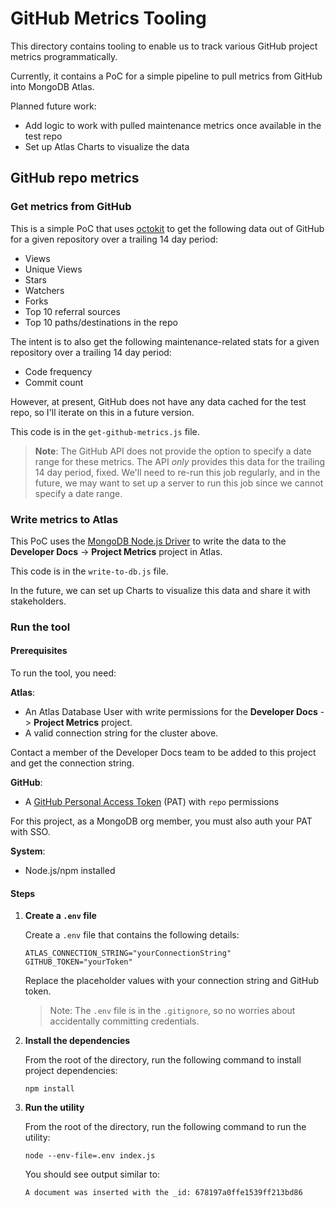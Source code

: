 # GitHub Metrics Tooling

This directory contains tooling to enable us to track various GitHub project metrics programmatically.

Currently, it contains a PoC for a simple pipeline to pull metrics from GitHub into MongoDB Atlas. 

Planned future work: 

- Add logic to work with pulled maintenance metrics once available in the test repo
- Set up Atlas Charts to visualize the data

## GitHub repo metrics

### Get metrics from GitHub

This is a simple PoC that uses [octokit](https://github.com/octokit/octokit.js) to get the following data out of GitHub
for a given repository over a trailing 14 day period:

- Views
- Unique Views
- Stars
- Watchers
- Forks
- Top 10 referral sources
- Top 10 paths/destinations in the repo

The intent is to also get the following maintenance-related stats for a given repository over a trailing 14 day period:

- Code frequency
- Commit count

However, at present, GitHub does not have any data cached for the test repo, so I'll iterate on this in a future version.

This code is in the `get-github-metrics.js` file.

> **Note**: The GitHub API does not provide the option to specify a date range for these metrics. The API _only_ provides
> this data for the trailing 14 day period, fixed. We'll need to re-run this job regularly, and in the future, we
> may want to set up a server to run this job since we cannot specify a date range.

### Write metrics to Atlas

This PoC uses the [MongoDB Node.js Driver](https://www.mongodb.com/docs/drivers/node/current/) to write the data to the
**Developer Docs** -> **Project Metrics** project in Atlas.

This code is in the `write-to-db.js` file.

In the future, we can set up Charts to visualize this data and share it with stakeholders.

### Run the tool

#### Prerequisites

To run the tool, you need:

**Atlas**:

- An Atlas Database User with write permissions for the **Developer Docs** -> **Project Metrics** project.
- A valid connection string for the cluster above.

Contact a member of the Developer Docs team to be added to this project and get the connection string.

**GitHub**:

- A [GitHub Personal Access Token](https://docs.github.com/en/authentication/keeping-your-account-and-data-secure/managing-your-personal-access-tokens) (PAT)
  with `repo` permissions

For this project, as a MongoDB org member, you must also auth your PAT with SSO.

**System**:

- Node.js/npm installed

#### Steps

1. **Create a `.env` file**

   Create a `.env` file that contains the following details:

   ```
   ATLAS_CONNECTION_STRING="yourConnectionString"
   GITHUB_TOKEN="yourToken"
   ```

   Replace the placeholder values with your connection string and GitHub token.

   > Note: The `.env` file is in the `.gitignore`, so no worries about accidentally committing credentials.

2. **Install the dependencies**

   From the root of the directory, run the following command to install project dependencies:

   ```
   npm install
   ```

3. **Run the utility**

   From the root of the directory, run the following command to run the utility:

   ```
   node --env-file=.env index.js
   ```

   You should see output similar to:

   ```
   A document was inserted with the _id: 678197a0ffe1539ff213bd86
   ```
